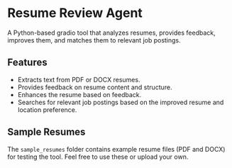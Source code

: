 # Resume Review Agent

A Python-based gradio tool that analyzes resumes, provides feedback, improves them, and matches them to relevant job postings.

## Features
- Extracts text from PDF or DOCX resumes.
- Provides feedback on resume content and structure.
- Enhances the resume based on feedback.
- Searches for relevant job postings based on the improved resume and location preference.

## Sample Resumes
The `sample_resumes` folder contains example resume files (PDF and DOCX) for testing the tool. Feel free to use these or upload your own.